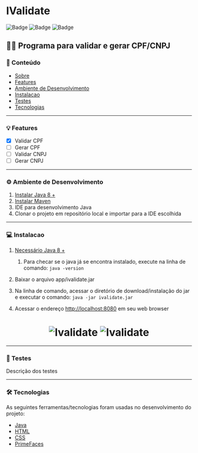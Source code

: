 # IValidate
![Badge](https://img.shields.io/static/v1?label=java-language&message=1.8&color=blue&style=flat-square)
![Badge](https://img.shields.io/static/v1?label=junit&message=platform&color=color&style=flat-square)
![Badge](https://img.shields.io/github/license/jarnunes/IValidate?style=flat-square)
## 👨‍💻 Programa para validar e gerar CPF/CNPJ

<!--ts-->
### 📖 Conteúdo
* [Sobre](#-sobre)
* [Features](#-features)
* [Ambiente de Desenvolvimento](#-ambiente-de-desenvolvimento)
* [Instalacao](#-instalacao)
* [Testes](#-testes)
* [Tecnologias](#-tecnologias)
<!--te-->

--------------------------------------------------------------------------------
### 💡 Features
- [x] Validar CPF
- [ ] Gerar CPF
- [ ] Validar CNPJ
- [ ] Gerar CNPJ

--------------------------------------------------------------------------------
### ⚙ Ambiente de Desenvolvimento
1. [Instalar Java 8 +](https://www.oracle.com/br/java/technologies/javase/javase8-archive-downloads.html)
2. [Instalar Maven](https://maven.apache.org/download.cgi)
3. IDE para desenvolvimento Java
4. Clonar o projeto em repositório local e importar para a IDE escolhida

--------------------------------------------------------------------------------
### 💻 Instalacao

1. [Necessário Java 8 +](https://www.oracle.com/br/java/technologies/javase/javase8-archive-downloads.html)
   1. Para checar se o java já se encontra instalado, execute na linha de comando: ``java -version``
  
2. Baixar o arquivo app/ivalidate.jar
3. Na linha de comando, acessar o diretório de download/instalação do jar e executar o comando:
``` java -jar ivalidate.jar ```
4. Acessar o endereço [http://localhost:8080](http://localhost:8080) em seu web browser
<h1 align="center">
  <img alt="Ivalidate" title="#Ivalidate" src="./assets/cpfvalido.png" />
  <img alt="Ivalidate" title="#Ivalidate" src="./assets/cpfinvalido.png" />
</h1>

--------------------------------------------------------------------------------

### 🧪 Testes
Descrição dos testes 

--------------------------------------------------------------------------------

### 🛠 Tecnologias

As seguintes ferramentas/tecnologias foram usadas no desenvolvimento do projeto:

- [Java](#)
- [HTML](#)
- [CSS](#)
- [PrimeFaces](https://www.primefaces.org/showcase/index.xhtml?jfwid=d87df)